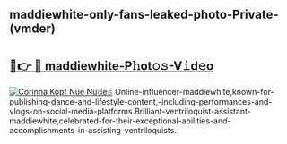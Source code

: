 ## maddiewhite-only-fans​-leaked-photo​-Private-(vmder)


# <h2><a href="https://mediaupload.pro?title=maddiewhite&ref=git">🔗👉 🔴 maddiewhite-P𝚑ot𝚘𝚜-V𝚒d𝚎o</a></h2>

[![Corinna Kopf Nue Nu𝚍e𝚜](https://i.imgur.com/0qMVB7G.gif)](https://mediaupload.pro?title=maddiewhite&ref=git)
Online-influencer-maddiewhite,known-for-publishing-dance-and-lifestyle-content,-including-performances-and-vlogs-on-social-media-platforms.Brilliant-ventriloquist-assistant-maddiewhite,celebrated-for-their-exceptional-abilities-and-accomplishments-in-assisting-ventriloquists.  